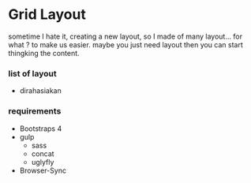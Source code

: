 # Grid Layout
sometime I hate it, creating a new layout, so I made of many layout... for what ?
to make us easier. maybe you just need layout then you can start thingking the content.

### list of layout
- dirahasiakan



### requirements 
- Bootstraps 4
- gulp
    - sass
    - concat
    - uglyfly
- Browser-Sync